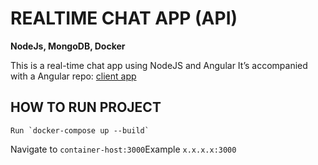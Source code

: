 # REALTIME CHAT APP (API)
**NodeJs, MongoDB, Docker**


This is a real-time chat app using NodeJS and Angular
It’s accompanied with a Angular repo: [client app](https://gitlab.com/irizaj07/chat-app-client)



## HOW TO RUN PROJECT

```
Run `docker-compose up --build`
```
Navigate to `container-host:3000`Example `x.x.x.x:3000`

